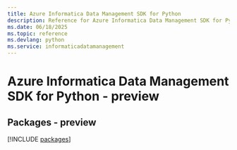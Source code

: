 ```yaml
---
title: Azure Informatica Data Management SDK for Python
description: Reference for Azure Informatica Data Management SDK for Python
ms.date: 06/18/2025
ms.topic: reference
ms.devlang: python
ms.service: informaticadatamanagement
---
```

# Azure Informatica Data Management SDK for Python - preview
## Packages - preview
[!INCLUDE [packages](informatica-data-management-index.md)]